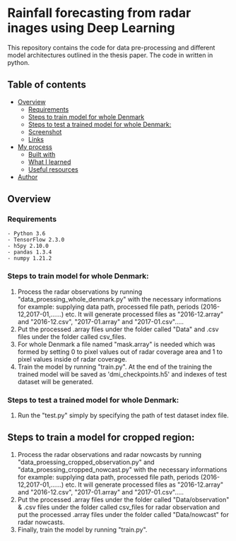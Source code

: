 # Rainfall forecasting from radar inages using Deep Learning

This repository contains the code for data pre-processing and different model architectures outlined in the thesis paper. The code in written in python.

## Table of contents

- [Overview](#overview)
  - [Requirements](#requirements)
  - [Steps to train model for whole Denmark](#steps-to-train-model-for-whole-denmark)
  - [Steps to test a trained model for whole Denmark:](#Steps-to-test-a-trained-model-for-whole-Denmark:)
  - [Screenshot](#screenshot)
  - [Links](#links)
- [My process](#my-process)
  - [Built with](#built-with)
  - [What I learned](#what-i-learned)
  - [Useful resources](#useful-resources)
- [Author](#author)

## Overview

### Requirements

    - Python 3.6
    - TensorFlow 2.3.0
    - h5py 2.10.0
    - pandas 1.3.4
    - numpy 1.21.2

### Steps to train model for whole Denmark:

1. Process the radar observations by running "data_proessing_whole_denmark.py" with the necessary informations for example: supplying data path, processed file path, periods (2016-12,2017-01,......) etc. It will generate processed files as "2016-12.array" and "2016-12.csv", "2017-01.array" and "2017-01.csv".....
2. Put the processed .array files under the folder called "Data" and .csv files under the folder called csv_files.
3. For whole Denmark a file named "mask.array" is needed which was formed by setting 0 to pixel values out of radar coverage area and 1 to pixel values inside of radar coverage.
4. Train the model by running "train.py". At the end of the training the trained model will be saved as 'dmi_checkpoints.h5' and indexes of test dataset will be generated.

### Steps to test a trained model for whole Denmark:

1. Run the "test.py" simply by specifying the path of test dataset index file.

## Steps to train a model for cropped region:

1. Process the radar observations and radar nowcasts by running "data_proessing_cropped_observation.py" and "data_proessing_cropped_nowcast.py" with the necessary informations for example: supplying data path, processed file path, periods (2016-12,2017-01,......) etc. It will generate processed files as "2016-12.array" and "2016-12.csv", "2017-01.array" and "2017-01.csv".....
2. Put the processed .array files under the folder called "Data/observation" & .csv files under the folder called csv_files for radar observation and put the processed .array files under the folder called "Data/nowcast" for radar nowcasts.
3. Finally, train the model by running "train.py".
